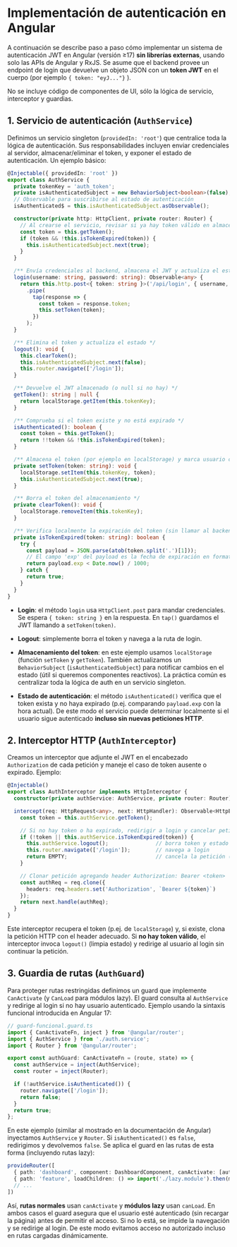 # Implementación de autenticación en Angular 
A continuación se describe paso a paso cómo implementar un sistema de autenticación JWT en Angular (versión ≥17) **sin librerías externas**, usando solo las APIs de Angular y RxJS. 
Se asume que el backend provee un endpoint de login que devuelve un objeto JSON con un **token JWT** en el cuerpo (por ejemplo `{ token: "eyJ..."}` ). 

No se incluye código de componentes de UI, sólo la lógica de servicio, interceptor y guardias.

## 1. Servicio de autenticación (`AuthService`)

Definimos un servicio singleton (`providedIn: 'root'`) que centralice toda la lógica de autenticación. Sus responsabilidades incluyen enviar credenciales al servidor, almacenar/eliminar el token, y exponer el estado de autenticación. Un ejemplo básico:

```ts
@Injectable({ providedIn: 'root' })
export class AuthService {
  private tokenKey = 'auth_token';
  private isAuthenticatedSubject = new BehaviorSubject<boolean>(false);
  // Observable para suscribirse al estado de autenticación
  isAuthenticated$ = this.isAuthenticatedSubject.asObservable();

  constructor(private http: HttpClient, private router: Router) {
    // Al crearse el servicio, revisar si ya hay token válido en almacenamiento
    const token = this.getToken();
    if (token && !this.isTokenExpired(token)) {
      this.isAuthenticatedSubject.next(true);
    }
  }

  /** Envía credenciales al backend, almacena el JWT y actualiza el estado */
  login(username: string, password: string): Observable<any> {
    return this.http.post<{ token: string }>('/api/login', { username, password })
      .pipe(
        tap(response => {
          const token = response.token;
          this.setToken(token);
        })
      );
  }

  /** Elimina el token y actualiza el estado */
  logout(): void {
    this.clearToken();
    this.isAuthenticatedSubject.next(false);
    this.router.navigate(['/login']);
  }

  /** Devuelve el JWT almacenado (o null si no hay) */
  getToken(): string | null {
    return localStorage.getItem(this.tokenKey);
  }

  /** Comprueba si el token existe y no está expirado */
  isAuthenticated(): boolean {
    const token = this.getToken();
    return !!token && !this.isTokenExpired(token);
  }

  /** Almacena el token (por ejemplo en localStorage) y marca usuario como autenticado */
  private setToken(token: string): void {
    localStorage.setItem(this.tokenKey, token);
    this.isAuthenticatedSubject.next(true);
  }

  /** Borra el token del almacenamiento */
  private clearToken(): void {
    localStorage.removeItem(this.tokenKey);
  }

  /** Verifica localmente la expiración del token (sin llamar al backend) */
  private isTokenExpired(token: string): boolean {
    try {
      const payload = JSON.parse(atob(token.split('.')[1]));
      // El campo 'exp' del payload es la fecha de expiración en formato UNIX
      return payload.exp < Date.now() / 1000;
    } catch {
      return true;
    }
  }
}
```

- **Login**: el método `login` usa `HttpClient.post` para mandar credenciales. Se espera `{ token: string }` en la respuesta. En `tap()` guardamos el JWT llamando a `setToken(token)`.
    
- **Logout**: simplemente borra el token y navega a la ruta de login.
    
- **Almacenamiento del token**: en este ejemplo usamos `localStorage` (función `setToken` y `getToken`). También actualizamos un `BehaviorSubject` (`isAuthenticatedSubject`) para notificar cambios en el estado (útil si queremos componentes reactivos). La práctica común es centralizar toda la lógica de auth en un servicio singleton.
    
- **Estado de autenticación**: el método `isAuthenticated()` verifica que el token exista y no haya expirado (p.ej. comparando `payload.exp` con la hora actual). De este modo el servicio puede determinar localmente si el usuario sigue autenticado **incluso sin nuevas peticiones HTTP**.
    

## 2. Interceptor HTTP (`AuthInterceptor`)

Creamos un interceptor que adjunte el JWT en el encabezado `Authorization` de cada petición y maneje el caso de token ausente o expirado. Ejemplo:

```ts
@Injectable()
export class AuthInterceptor implements HttpInterceptor {
  constructor(private authService: AuthService, private router: Router) {}

  intercept(req: HttpRequest<any>, next: HttpHandler): Observable<HttpEvent<any>> {
    const token = this.authService.getToken();

    // Si no hay token o ha expirado, redirigir a login y cancelar petición
    if (!token || this.authService.isTokenExpired(token)) {
      this.authService.logout();               // borra token y estado
      this.router.navigate(['/login']);        // navega a login
      return EMPTY;                            // cancela la petición (no hay llamada al backend)
    }

    // Clonar petición agregando header Authorization: Bearer <token>
    const authReq = req.clone({
      headers: req.headers.set('Authorization', `Bearer ${token}`)
    });
    return next.handle(authReq);
  }
}
```

Este interceptor recupera el token (p.ej. de `localStorage`) y, si existe, clona la petición HTTP con el header adecuado.
Si **no hay token válido**, el interceptor invoca `logout()` (limpia estado) y redirige al usuario al login sin continuar la petición.

## 3. Guardia de rutas (`AuthGuard`)

Para proteger rutas restringidas definimos un guard que implemente `CanActivate` (y `CanLoad` para módulos lazy). El guard consulta al `AuthService` y redirige al login si no hay usuario autenticado. Ejemplo usando la sintaxis funcional introducida en Angular 17:

```ts
// guard-funcional.guard.ts
import { CanActivateFn, inject } from '@angular/router';
import { AuthService } from './auth.service';
import { Router } from '@angular/router';

export const authGuard: CanActivateFn = (route, state) => {
  const authService = inject(AuthService);
  const router = inject(Router);

  if (!authService.isAuthenticated()) {
    router.navigate(['/login']);
    return false;
  }
  return true;
};
```

En este ejemplo (similar al mostrado en la documentación de Angular) inyectamos `AuthService` y `Router`. Si `isAuthenticated()` es `false`, redirigimos y devolvemos `false`. Se aplica el guard en las rutas de esta forma (incluyendo rutas lazy):

```ts
provideRouter([
  { path: 'dashboard', component: DashboardComponent, canActivate: [authGuard] },
  { path: 'feature', loadChildren: () => import('./lazy.module').then(m => m.LazyModule), canLoad: [authGuard] },
  // ...
])
```

Así, **rutas normales** usan `canActivate` y **módulos lazy** usan `canLoad`. En ambos casos el guard asegura que el usuario esté autenticado (sin recargar la página) antes de permitir el acceso. Si no lo está, se impide la navegación y se redirige al login. De este modo evitamos acceso no autorizado incluso en rutas cargadas dinámicamente.
